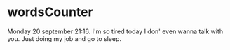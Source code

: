 # wordsCounter

Monday 20 september 21:16.
I'm so tired today I don' even wanna talk with you.
Just doing my job and go to sleep.
